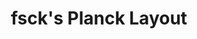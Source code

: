 ---
layout: layouts/keymapdb_entry.njk
OS: []
keymapAuthor: fsck
firmware: QMK
hasHomeRowMods: False
hasLetterOnThumb: False
keymapImage: https://i.imgur.com/GOLyPGP.png
keyCount: 48
keyboard: Planck
baseLayouts: ["QWERTY"]
languages: ['English']
layerCount: 4
title: "fsck's Planck Layout"
isSplit: False
stagger: ortholinear
summary: 
keymapUrl: https://github.com/fsck/qmk_firmware/tree/master/keyboards/planck/keymaps/fsck
writeup: https://github.com/fsck/qmk_firmware/tree/master/keyboards/planck/keymaps/fsck/readme.md
---